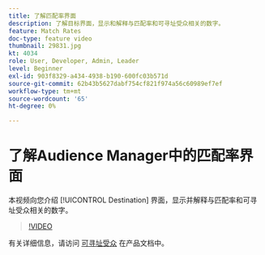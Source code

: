 ```yaml
---
title: 了解匹配率界面
description: 了解目标界面，显示和解释与匹配率和可寻址受众相关的数字。
feature: Match Rates
doc-type: feature video
thumbnail: 29831.jpg
kt: 4034
role: User, Developer, Admin, Leader
level: Beginner
exl-id: 903f8329-a434-4938-b190-600fc03b571d
source-git-commit: 62b43b5627dabf754cf821f974a56c60989ef7ef
workflow-type: tm+mt
source-wordcount: '65'
ht-degree: 0%

---
```


# 了解Audience Manager中的匹配率界面

本视频向您介绍 [!UICONTROL Destination] 界面，显示并解释与匹配率和可寻址受众相关的数字。

>[!VIDEO](https://video.tv.adobe.com/v/29831/?quality=12)

有关详细信息，请访问 [可寻址受众](https://experienceleague.adobe.com/docs/audience-manager/user-guide/features/addressable-audiences.html) 在产品文档中。
